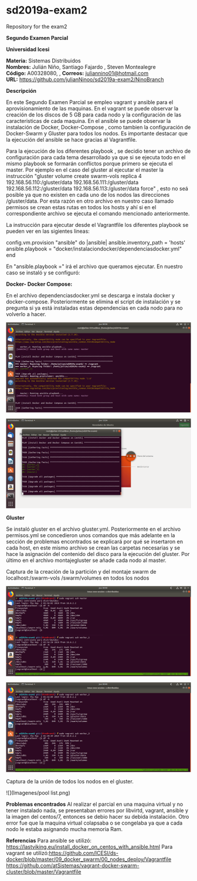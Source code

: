 # sd2019a-exam2
Repository for the exam2

**Segundo Examen Parcial**  

**Universidad Icesi**  

**Materia:** Sistemas Distribuidos  
**Nombres:** Julián Niño, Santiago Fajardo , Steven Montealegre  
**Código:** A00328080,        ,
**Correos:** juliannino01@hotmail.com   
**URL:** https://github.com/julianNinoo/sd2019a-exam2/NinoBranch


**Descripción**  

En este Segundo Examen Parcial se empleo vagrant y ansible para el aprovisionamiento de las maquinas. En el vagrant se puede observar la creación de los discos de 5 GB  para cada nodo y la configuración de las  caracteristicas de cada maquina. En el ansible se puede  observar la instalación de Docker, Docker-Compose , como tambien la configuración de Docker-Swarm y Gluster para todos los nodos. Es importante destacar que la ejecución del ansible se hace gracias al Vagrantfile.

Para la ejecución de los diferentes playbook , se decidio tener un archivo de configuración para cada tema desarrollado ya que si se ejecuta todo en el mismo playbook se formarán conflictos porque primero se ejecuta el master. Por ejemplo en el caso del gluster al ejecutar el master la instrucción  "gluster volume create swarm-vols replica 4 192.168.56.110:/gluster/data 192.168.56.111:/gluster/data 192.168.56.112:/gluster/data 192.168.56.113:/gluster/data force" , esto no seá posible ya que no existen en cada uno de los nodos las direcciones /gluster/data. Por esta razón en otro archivo en nuestro caso llamado permisos se crean estas rutas en todos los hosts y ahí si en el correspondiente archivo se ejecuta el comando mencionado anteriormente. 

La instrucción para ejecutar desde el Vagrantfile los diferentes playbook se pueden ver en las sigientes lineas: 

config.vm.provision "ansible" do |ansible|
      ansible.inventory_path = 'hosts'
      ansible.playbook = "docker/instalaciondocker/dependenciasdocker.yml"
	end

En "ansible.playbook ="  irá el archivo que queramos ejecutar. En nuestro caso se instaló y se configuró:

**Docker- Docker Compose:**

En el archivo dependenciasdocker.yml se descarga e instala docker y docker-compose. Posteriormente se elimina el script de instalación y se pregunta si ya está instaladas estas dependencias en cada nodo para no volverlo a hacer. 

![](Imagenes/ansible.png) 

![](Imagenes/ansible2.png)

**Gluster**

Se instaló gluster en el archivo gluster.yml. Posteriormente en el archivo permisos.yml se concedieron unos comandos que más adelante en la sección de problemas encontrados se explicará por qué se insertaron en cada host, en este mismo archivo se crean las carpetas necesarias y se hace la asignación del contenido del disco para la ejecución del gluster. Por último en el archivo montajegluster se añade cada nodo al master.

Captura de la creación de la partición y del montaje swarm de localhost:/swarm-vols /swarm/volumes en todos los nodos 

![](Imagenes/volumes3.png) 


![](Imagenes/volumes.png) 


Captura de la unión de todos los nodos en el gluster.


![](Imagenes/pool list.png) 

**Problemas encontrados** 
Al realizar el parcial en una maquina virtual y no tener instalado nada, se presentaban errores por libvirtd, vagrant, ansible y la imagen del centos/7, entonces se debio hacer su debida instalación. Otro error fue que la maquina virtual colapsaba o se congelaba ya que a cada nodo le estaba asignando mucha memoria Ram.


**Referencias** 
Para  ansible se utilizó: https://lastviking.eu/install_docker_on_centos_with_ansible.html
Para vagrant se utilizó:https://github.com/ICESI/ds-docker/blob/master/09_docker_swarm/00_nodes_deploy/Vagrantfile https://github.com/atSistemas/vagrant-docker-swarm-cluster/blob/master/Vagrantfile
